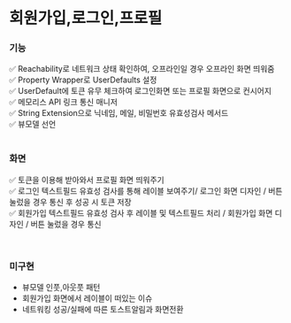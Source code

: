 # 회원가입,로그인,프로필

### 기능
✅ Reachability로 네트워크 상태 확인하여, 오프라인일 경우 오프라인 화면 띄워줌 <br>
✅ Property Wrapper로 UserDefaults 설정 <br>
✅ UserDefault에 토큰 유무 체크하여 로그인화면 또는 프로필 화면으로 컨시어지 <br>
✅ 메모리스 API 링크 통신 매니저 <br>
✅ String Extension으로 닉네임, 메일, 비밀번호 유효성검사 메서드  <br>
✅ 뷰모델 선언 
<br><br>

### 화면

✅ 토큰을 이용해 받아와서 프로필 화면 띄워주기 <br>
✅ 로그인 텍스트필드 유효성 검사를 통해 레이블 보여주기/ 로그인 화면 디자인 / 버튼 눌렀을 경우 통신 후 성공 시 토큰 저장 <br>
✅ 회원가입 텍스트필드 유효성 검사 후 레이블 및 텍스트필드 처리 / 회원가입 화면 디자인 / 버튼 눌렀을 경우 통신 <br>

<br>

### 미구현

- 뷰모델 인풋,아웃풋 패턴 
- 회원가입 화면에서 레이블이 떠있는 이슈
- 네트워킹 성공/실패에 따른 토스트알림과 화면전환 


